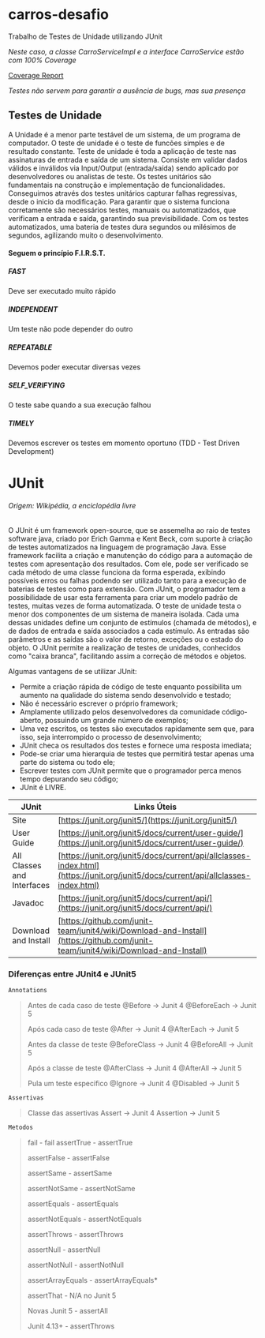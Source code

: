 # carros-desafio
Trabalho de Testes de Unidade utilizando JUnit

_Neste caso, a classe CarroServiceImpl e a interface CarroService estão com 100% Coverage_

[Coverage Report](carros-desafio/ns-1/index.html)

_Testes não servem para garantir a ausência de bugs, mas sua presença_


## Testes de Unidade

A Unidade é a menor parte testável de um sistema, de um programa de computador.
O teste de unidade é o teste de funcões simples e de resultado constante.
Teste de unidade é toda a aplicação de teste nas assinaturas de entrada e saída de um sistema.
Consiste em validar dados válidos e inválidos via Input/Output (entrada/saída) sendo aplicado por desenvolvedores ou analistas de teste.
Os testes unitários são fundamentais na construção e implementação de funcionalidades. 
Conseguimos através dos testes unitários capturar falhas regressivas, desde o inicio da modificação.
Para garantir que o sistema funciona corretamente são necessários testes, 
manuais ou automatizados, que verificam a entrada e saída, garantindo sua previsibilidade.
Com os testes automatizados, uma bateria de testes dura segundos ou milésimos de segundos, agilizando muito o desenvolvimento.


#### Seguem o princípio F.I.R.S.T.

##### FAST
Deve ser executado muito rápido
##### INDEPENDENT
Um teste não pode depender do outro
##### REPEATABLE
Devemos poder executar diversas vezes
##### SELF_VERIFYING
O teste sabe quando a sua execução falhou
##### TIMELY
Devemos escrever os testes em momento oportuno (TDD - Test Driven Development)

# JUnit
###### _Origem: Wikipédia, a enciclopédia livre_

O JUnit é um framework open-source, que se assemelha ao raio de testes software java,
criado por Erich Gamma e Kent Beck, com suporte à criação de testes automatizados na linguagem de programação Java.
Esse framework facilita a criação e manutenção do código para a automação de testes com apresentação dos resultados.
Com ele, pode ser verificado se cada método de uma classe funciona da forma esperada, 
exibindo possíveis erros ou falhas podendo ser utilizado tanto para a execução de baterias de testes como para extensão.
Com JUnit, o programador tem a possibilidade de usar esta ferramenta para criar um modelo padrão de testes,
muitas vezes de forma automatizada.
O teste de unidade testa o menor dos componentes de um sistema de maneira isolada. 
Cada uma dessas unidades define um conjunto de estímulos (chamada de métodos), 
e de dados de entrada e saída associados a cada estímulo. 
As entradas são parâmetros e as saídas são o valor de retorno, exceções ou o estado do objeto.
O JUnit permite a realização de testes de unidades, conhecidos como "caixa branca",
facilitando assim a correção de métodos e objetos.

Algumas vantagens de se utilizar JUnit:
- Permite a criação rápida de código de teste enquanto possibilita um aumento na qualidade do sistema sendo desenvolvido e testado;
- Não é necessário escrever o próprio framework;
- Amplamente utilizado pelos desenvolvedores da comunidade código-aberto, possuindo um grande número de exemplos;
- Uma vez escritos, os testes são executados rapidamente sem que, para isso,
seja interrompido o processo de desenvolvimento;
- JUnit checa os resultados dos testes e fornece uma resposta imediata;
- Pode-se criar uma hierarquia de testes que permitirá testar apenas uma parte do sistema ou todo ele;
- Escrever testes com JUnit permite que o programador perca menos tempo depurando seu código;
- JUnit é LIVRE.



|  JUnit | Links Úteis |
| ------ | ------ |
| Site | [https://junit.org/junit5/](https://junit.org/junit5/) |
| User Guide | [https://junit.org/junit5/docs/current/user-guide/](https://junit.org/junit5/docs/current/user-guide/) |
| All Classes and Interfaces | [https://junit.org/junit5/docs/current/api/allclasses-index.html](https://junit.org/junit5/docs/current/api/allclasses-index.html) |
| Javadoc | [https://junit.org/junit5/docs/current/api/](https://junit.org/junit5/docs/current/api/) |
| Download and Install | [https://github.com/junit-team/junit4/wiki/Download-and-Install](https://github.com/junit-team/junit4/wiki/Download-and-Install) |

### Diferenças entre JUnit4 e JUnit5

```sh
Annotations
```
>
>Antes de cada caso de teste
>@Before -> Junit 4
>@BeforeEach -> Junit 5
>
>Após cada caso de teste
>@After -> Junit 4
>@AfterEach -> Junit 5
>
>Antes da classe de teste
>@BeforeClass -> Junit 4
>@BeforeAll -> Junit 5
>
>Após a classe de teste
>@AfterClass -> Junit 4
>@AfterAll -> Junit 5
>
>Pula um teste especifico
>@Ignore -> Junit 4
>@Disabled -> Junit 5
>
```sh
Assertivas
```
>Classe das assertivas
>Assert -> Junit 4
>Assertion -> Junit 5
>
```sh
Metodos
```
>fail - fail
>assertTrue - assertTrue
>
>assertFalse - assertFalse
>
>assertSame - assertSame
>
>assertNotSame - assertNotSame
>
>assertEquals - assertEquals
>
>assertNotEquals - assertNotEquals
>
>assertThrows - assertThrows
>
>assertNull - assertNull
>
>assertNotNull - assertNotNull
>
>assertArrayEquals - assertArrayEquals*
>
>assertThat - N/A no Junit 5
>
>Novas Junit 5 - assertAll 
>
>Junit 4.13+ - assertThrows
>
     



